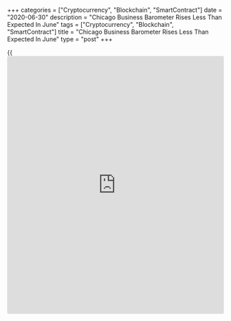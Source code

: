 +++
categories = ["Cryptocurrency", "Blockchain", "SmartContract"]
date = "2020-06-30"
description = "Chicago Business Barometer Rises Less Than Expected In June"
tags = ["Cryptocurrency", "Blockchain", "SmartContract"]
title = "Chicago Business Barometer Rises Less Than Expected In June"
type = "post"
+++

{{<iframe id="large-banner" src="https://www.bounty.group/#slide=24.0" width="100%" height="600" scrolling="no" style="border: 0px solid rgb(216, 221, 230); border-radius: 3px;">}}

A report released by MNI Indicators on Tuesday showed a continued
contraction in Chicago-area [business][1] activity in the month of June.

MNI Indicators said its Chicago business barometer rose to 36.6 in June
from 32.3 in May, but a reading below 50 still indicates a contraction
in regional business activity. Economists had expected the index to jump
to 45.0.

The uptick by the Chicago business barometer reflected notable monthly
increases by the production and new orders indexes.

Meanwhile, the report said the employment index fell by 5.1 points in
June, remaining below 50 for the twelfth consecutive month.

The supplier deliveries index recorded the second curtailment in a row,
as firms continued to mention Covid-19 related delays.

On the inflation front, MNI Indicators said prices paid at the factory
gate rose 2.7 percent in June, with many companies noting the elevated
cost for air freight from Asia.

For comments and feedback [contact](https://www.playgroundfx.com/contact/): editorial@rtt[news](https://www.letsplayfx.com/blog/forex-news-website/).com

[Economic News][2]

 **What parts of the world are seeing the best (and worst) economic
performances lately? Click[here][3] to check out our [Econ Scorecard][3]
and find out! See up-to-the-moment [ranking](https://www.playgroundfx.com/blog/crypto-exchange-ranking/)s for the best and worst
performers in [GDP][4], [unemployment rate][5], [inflation][6] and much
more.**

   1. www.rtt[news](https://www.letsplayfx.com/blog/forex-news-website/).com/Content/Business.aspx
   2. www.rtt[news](https://www.letsplayfx.com/blog/forex-news-website/).com/Content/EconomicNews.aspx
   3. www.rtt[news](https://www.letsplayfx.com/blog/forex-news-website/).com/economic-scorecard/world-rank/unemployment-rate/highest-performance.aspx
   4. www.rtt[news](https://www.letsplayfx.com/blog/forex-news-website/).com/economic-scorecard/world-rank/GDP/highest-performance.aspx
   5. www.rtt[news](https://www.letsplayfx.com/blog/forex-news-website/).com/economic-scorecard/world-rank/unemployment-rate/lowest-performance.aspx
   6. www.rtt[news](https://www.letsplayfx.com/blog/forex-news-website/).com/economic-scorecard/world-rank/CPI/highest-performance.aspx